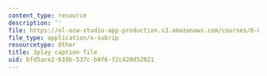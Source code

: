 ```yaml
---
content_type: resource
description: ''
file: https://ol-ocw-studio-app-production.s3.amazonaws.com/courses/8-821-string-theory-and-holographic-duality-fall-2014/bfd5ace2619b537cb9f6f2c420d52021_1LEYgS8Wzsk.vtt
file_type: application/x-subrip
resourcetype: Other
title: 3play caption file
uid: bfd5ace2-619b-537c-b9f6-f2c420d52021
---
```

